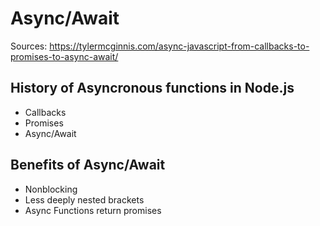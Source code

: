 # Async/Await

Sources: https://tylermcginnis.com/async-javascript-from-callbacks-to-promises-to-async-await/

## History of Asyncronous functions in Node.js

* Callbacks
* Promises
* Async/Await

## Benefits of Async/Await

* Nonblocking
* Less deeply nested brackets
* Async Functions return promises
